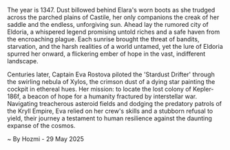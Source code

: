 
The year is 1347.  Dust billowed behind Elara's worn boots as she trudged across the parched plains of Castile, her only companions the creak of her saddle and the endless, unforgiving sun.  Ahead lay the rumored city of Eldoria, a whispered legend promising untold riches and a safe haven from the encroaching plague.  Each sunrise brought the threat of bandits, starvation, and the harsh realities of a world untamed, yet the lure of Eldoria spurred her onward, a flickering ember of hope in the vast, indifferent landscape.

Centuries later, Captain Eva Rostova piloted the 'Stardust Drifter' through the swirling nebula of Xylos, the crimson dust of a dying star painting the cockpit in ethereal hues. Her mission: to locate the lost colony of Kepler-186f, a beacon of hope for a humanity fractured by interstellar war. Navigating treacherous asteroid fields and dodging the predatory patrols of the Kryll Empire, Eva relied on her crew's skills and a stubborn refusal to yield, their journey a testament to human resilience against the daunting expanse of the cosmos.

~ By Hozmi - 29 May 2025
